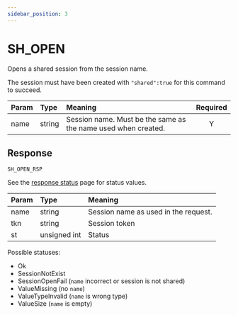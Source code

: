 ```yaml
---
sidebar_position: 3
---
```


# SH_OPEN
Opens a shared session from the session name.

The session must have been created with `"shared":true` for this command to succeed.


|Param|Type|Meaning|Required|
|:---|:---|:---|:---:|
|name|string|Session name. Must be the same as the name used when created.|Y|


## Response

`SH_OPEN_RSP`

See the [response status](./../Statuses) page for status values.


|Param|Type|Meaning|
|:---|:---|:---|
|name|string|Session name as used in the request.|
|tkn|string|Session token|
|st|unsigned int|Status|


Possible statuses:

- Ok
- SessionNotExist
- SessionOpenFail (`name` incorrect or session is not shared)
- ValueMissing (no `name`)
- ValueTypeInvalid (`name` is wrong type)
- ValueSize (`name` is empty)
